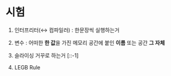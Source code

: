 # 시험

1. 인터프리터(↔ 컴파일러) : 한문장씩 실행하는거 

2. 변수 : 어떠한 **한 값**을 가진 메모리 공간에 붙인 **이름** 또는 공간 **그 자체**

3. 슬라이싱 거꾸로 하는거 [::-1]

4. LEGB Rule






















